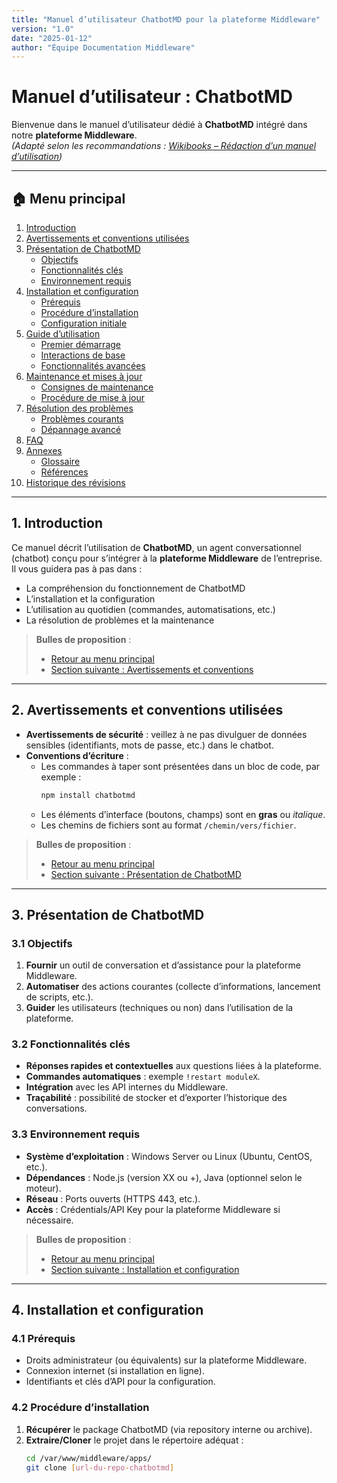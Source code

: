 ```yaml
---
title: "Manuel d’utilisateur ChatbotMD pour la plateforme Middleware"
version: "1.0"
date: "2025-01-12"
author: "Équipe Documentation Middleware"
---
```


# Manuel d’utilisateur : ChatbotMD

Bienvenue dans le manuel d’utilisateur dédié à **ChatbotMD** intégré dans notre **plateforme Middleware**.  
*(Adapté selon les recommandations : [Wikibooks – Rédaction d’un manuel d’utilisation](https://fr.wikibooks.org/wiki/La_documentation/R%C3%A9daction_technique/R%C3%A9daction_d%27un_manuel_d%27utilisation))*

---

## :house: Menu principal

1. [Introduction](#1-introduction)  
2. [Avertissements et conventions utilisées](#2-avertissements-et-conventions-utilisees)  
3. [Présentation de ChatbotMD](#3-presentation-de-chatbotmd)  
   - [Objectifs](#31-objectifs)  
   - [Fonctionnalités clés](#32-fonctionnalites-cles)  
   - [Environnement requis](#33-environnement-requis)  
4. [Installation et configuration](#4-installation-et-configuration)  
   - [Prérequis](#41-prerequis)  
   - [Procédure d’installation](#42-procedure-dinstallation)  
   - [Configuration initiale](#43-configuration-initiale)  
5. [Guide d’utilisation](#5-guide-dutilisation)  
   - [Premier démarrage](#51-premier-demarrage)  
   - [Interactions de base](#52-interactions-de-base)  
   - [Fonctionnalités avancées](#53-fonctionnalites-avancees)  
6. [Maintenance et mises à jour](#6-maintenance-et-mises-a-jour)  
   - [Consignes de maintenance](#61-consignes-de-maintenance)  
   - [Procédure de mise à jour](#62-procedure-de-mise-a-jour)  
7. [Résolution des problèmes](#7-resolution-des-problemes)  
   - [Problèmes courants](#71-problemes-courants)  
   - [Dépannage avancé](#72-depannage-avance)  
8. [FAQ](#8-faq)  
9. [Annexes](#9-annexes)  
   - [Glossaire](#91-glossaire)  
   - [Références](#92-references)  
10. [Historique des révisions](#10-historique-des-revisions)

---

## 1. Introduction

Ce manuel décrit l’utilisation de **ChatbotMD**, un agent conversationnel (chatbot) conçu pour s’intégrer à la **plateforme Middleware** de l’entreprise. Il vous guidera pas à pas dans :

- La compréhension du fonctionnement de ChatbotMD  
- L’installation et la configuration  
- L’utilisation au quotidien (commandes, automatisations, etc.)  
- La résolution de problèmes et la maintenance

> **Bulles de proposition** :  
> - [Retour au menu principal](#house-menu-principal)  
> - [Section suivante : Avertissements et conventions](#2-avertissements-et-conventions-utilisees)  

---

## 2. Avertissements et conventions utilisées

- **Avertissements de sécurité** : veillez à ne pas divulguer de données sensibles (identifiants, mots de passe, etc.) dans le chatbot.  
- **Conventions d’écriture** :  
  - Les commandes à taper sont présentées dans un bloc de code, par exemple :  
    ```bash
    npm install chatbotmd
    ```
  - Les éléments d’interface (boutons, champs) sont en **gras** ou *italique*.
  - Les chemins de fichiers sont au format `/chemin/vers/fichier`.

> **Bulles de proposition** :  
> - [Retour au menu principal](#house-menu-principal)  
> - [Section suivante : Présentation de ChatbotMD](#3-presentation-de-chatbotmd)

---

## 3. Présentation de ChatbotMD

### 3.1 Objectifs

1. **Fournir** un outil de conversation et d’assistance pour la plateforme Middleware.  
2. **Automatiser** des actions courantes (collecte d’informations, lancement de scripts, etc.).  
3. **Guider** les utilisateurs (techniques ou non) dans l’utilisation de la plateforme.

### 3.2 Fonctionnalités clés

- **Réponses rapides et contextuelles** aux questions liées à la plateforme.  
- **Commandes automatiques** : exemple `!restart moduleX`.  
- **Intégration** avec les API internes du Middleware.  
- **Traçabilité** : possibilité de stocker et d’exporter l’historique des conversations.

### 3.3 Environnement requis

- **Système d’exploitation** : Windows Server ou Linux (Ubuntu, CentOS, etc.).  
- **Dépendances** : Node.js (version XX ou +), Java (optionnel selon le moteur).  
- **Réseau** : Ports ouverts (HTTPS 443, etc.).  
- **Accès** : Crédentials/API Key pour la plateforme Middleware si nécessaire.

> **Bulles de proposition** :  
> - [Retour au menu principal](#house-menu-principal)  
> - [Section suivante : Installation et configuration](#4-installation-et-configuration)

---

## 4. Installation et configuration

### 4.1 Prérequis

- Droits administrateur (ou équivalents) sur la plateforme Middleware.  
- Connexion internet (si installation en ligne).  
- Identifiants et clés d’API pour la configuration.

### 4.2 Procédure d’installation

1. **Récupérer** le package ChatbotMD (via repository interne ou archive).  
2. **Extraire/Cloner** le projet dans le répertoire adéquat :  
   ```bash
   cd /var/www/middleware/apps/
   git clone [url-du-repo-chatbotmd]
